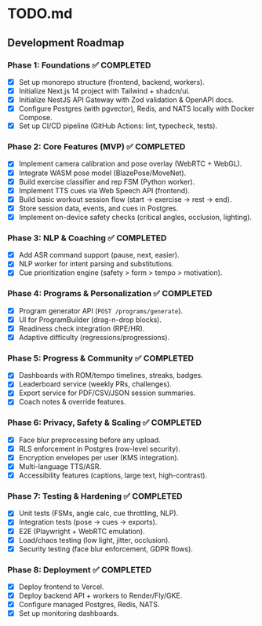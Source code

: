 # TODO.md

## Development Roadmap

### Phase 1: Foundations ✅ COMPLETED
- [x] Set up monorepo structure (frontend, backend, workers).
- [x] Initialize Next.js 14 project with Tailwind + shadcn/ui.
- [x] Initialize NestJS API Gateway with Zod validation & OpenAPI docs.
- [x] Configure Postgres (with pgvector), Redis, and NATS locally with Docker Compose.
- [x] Set up CI/CD pipeline (GitHub Actions: lint, typecheck, tests).

### Phase 2: Core Features (MVP) ✅ COMPLETED
- [x] Implement camera calibration and pose overlay (WebRTC + WebGL).
- [x] Integrate WASM pose model (BlazePose/MoveNet).  
- [x] Build exercise classifier and rep FSM (Python worker).
- [x] Implement TTS cues via Web Speech API (frontend).  
- [x] Build basic workout session flow (start → exercise → rest → end).  
- [x] Store session data, events, and cues in Postgres.  
- [x] Implement on-device safety checks (critical angles, occlusion, lighting).  

### Phase 3: NLP & Coaching ✅ COMPLETED
- [x] Add ASR command support (pause, next, easier).  
- [x] NLP worker for intent parsing and substitutions.  
- [x] Cue prioritization engine (safety > form > tempo > motivation).  

### Phase 4: Programs & Personalization ✅ COMPLETED
- [x] Program generator API (`POST /programs/generate`).  
- [x] UI for ProgramBuilder (drag-n-drop blocks).  
- [x] Readiness check integration (RPE/HR).  
- [x] Adaptive difficulty (regressions/progressions).  

### Phase 5: Progress & Community ✅ COMPLETED
- [x] Dashboards with ROM/tempo timelines, streaks, badges.  
- [x] Leaderboard service (weekly PRs, challenges).  
- [x] Export service for PDF/CSV/JSON session summaries.  
- [x] Coach notes & override features.  

### Phase 6: Privacy, Safety & Scaling ✅ COMPLETED
- [x] Face blur preprocessing before any upload.  
- [x] RLS enforcement in Postgres (row-level security).  
- [x] Encryption envelopes per user (KMS integration).  
- [x] Multi-language TTS/ASR.  
- [x] Accessibility features (captions, large text, high-contrast).  

### Phase 7: Testing & Hardening ✅ COMPLETED
- [x] Unit tests (FSMs, angle calc, cue throttling, NLP).  
- [x] Integration tests (pose → cues → exports).  
- [x] E2E (Playwright + WebRTC emulation).  
- [x] Load/chaos testing (low light, jitter, occlusion).  
- [x] Security testing (face blur enforcement, GDPR flows).  

### Phase 8: Deployment ✅ COMPLETED
- [x] Deploy frontend to Vercel.  
- [x] Deploy backend API + workers to Render/Fly/GKE.  
- [x] Configure managed Postgres, Redis, NATS.  
- [x] Set up monitoring dashboards.  
